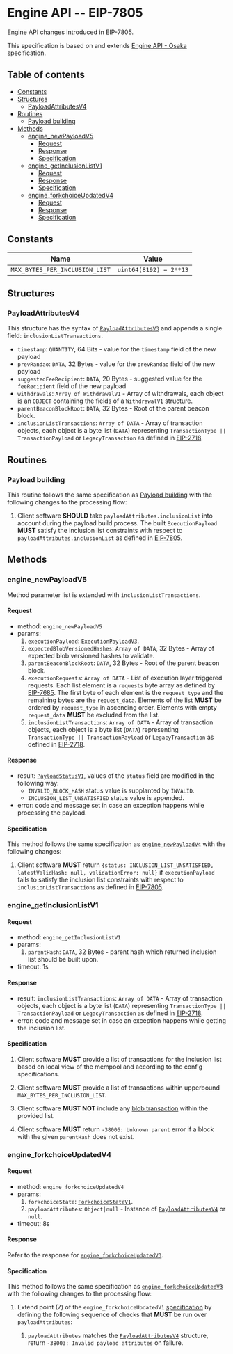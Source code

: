 # Engine API -- EIP-7805

Engine API changes introduced in EIP-7805.

This specification is based on and extends [Engine API - Osaka](./osaka.md) specification.

## Table of contents

<!-- START doctoc generated TOC please keep comment here to allow auto update -->
<!-- DON'T EDIT THIS SECTION, INSTEAD RE-RUN doctoc TO UPDATE -->

- [Constants](#constants)
- [Structures](#structures)
  - [PayloadAttributesV4](#payloadattributesv4)
- [Routines](#routines)
  - [Payload building](#payload-building)
- [Methods](#methods)
  - [engine_newPayloadV5](#engine_newpayloadv5)
    - [Request](#request)
    - [Response](#response)
    - [Specification](#specification)
  - [engine_getInclusionListV1](#engine_getinclusionlistv1)
    - [Request](#request-1)
    - [Response](#response-1)
    - [Specification](#specification-1)
  - [engine_forkchoiceUpdatedV4](#engine_forkchoiceupdatedv4)
    - [Request](#request-2)
    - [Response](#response-2)
    - [Specification](#specification-2)

<!-- END doctoc generated TOC please keep comment here to allow auto update -->

## Constants

| Name | Value |
| - | - |
| `MAX_BYTES_PER_INCLUSION_LIST` |  `uint64(8192) = 2**13` |

## Structures

### PayloadAttributesV4

This structure has the syntax of [`PayloadAttributesV3`](./cancun.md#payloadattributesv3) and appends a single field: `inclusionListTransactions`.

- `timestamp`: `QUANTITY`, 64 Bits - value for the `timestamp` field of the new payload
- `prevRandao`: `DATA`, 32 Bytes - value for the `prevRandao` field of the new payload
- `suggestedFeeRecipient`: `DATA`, 20 Bytes - suggested value for the `feeRecipient` field of the new payload
- `withdrawals`: `Array of WithdrawalV1` - Array of withdrawals, each object is an `OBJECT` containing the fields of a `WithdrawalV1` structure.
- `parentBeaconBlockRoot`: `DATA`, 32 Bytes - Root of the parent beacon block.
- `inclusionListTransactions`: `Array of DATA` - Array of transaction objects, each object is a byte list (`DATA`) representing `TransactionType || TransactionPayload` or `LegacyTransaction` as defined in [EIP-2718](https://eips.ethereum.org/EIPS/eip-2718).

## Routines

### Payload building

This routine follows the same specification as [Payload building](./paris.md#payload-building) with the following changes to the processing flow:

1. Client software **SHOULD** take `payloadAttributes.inclusionList` into account during the payload build process. The built `ExecutionPayload` **MUST** satisfy the inclusion list constraints with respect to `payloadAttributes.inclusionList` as defined in [EIP-7805](https://eips.ethereum.org/EIPS/eip-7805).

## Methods

### engine_newPayloadV5

Method parameter list is extended with `inclusionListTransactions`.

#### Request

* method: `engine_newPayloadV5`
* params:
  1. `executionPayload`: [`ExecutionPayloadV3`](./cancun.md#executionpayloadv3).
  2. `expectedBlobVersionedHashes`: `Array of DATA`, 32 Bytes - Array of expected blob versioned hashes to validate.
  3. `parentBeaconBlockRoot`: `DATA`, 32 Bytes - Root of the parent beacon block.
  4. `executionRequests`: `Array of DATA` - List of execution layer triggered requests. Each list element is a `requests` byte array as defined by [EIP-7685](https://eips.ethereum.org/EIPS/eip-7685). The first byte of each element is the `request_type` and the remaining bytes are the `request_data`. Elements of the list **MUST** be ordered by `request_type` in ascending order. Elements with empty `request_data` **MUST** be excluded from the list.
  5. `inclusionListTransactions`: `Array of DATA` - Array of transaction objects, each object is a byte list (`DATA`) representing `TransactionType || TransactionPayload` or `LegacyTransaction` as defined in [EIP-2718](https://eips.ethereum.org/EIPS/eip-2718).

#### Response

* result: [`PayloadStatusV1`](./paris.md#payloadstatusv1), values of the `status` field are modified in the following way:
  - `INVALID_BLOCK_HASH` status value is supplanted by `INVALID`.
  - `INCLUSION_LIST_UNSATISFIED` status value is appended.
* error: code and message set in case an exception happens while processing the payload.

#### Specification

This method follows the same specification as [`engine_newPayloadV4`](./prague.md#engine_newpayloadv4) with the following changes:

1. Client software **MUST** return `{status: INCLUSION_LIST_UNSATISFIED, latestValidHash: null, validationError: null}` if `executionPayload` fails to satisfy the inclusion list constraints with respect to `inclusionListTransactions` as defined in [EIP-7805](https://eips.ethereum.org/EIPS/eip-7805).

### engine_getInclusionListV1

#### Request

* method: `engine_getInclusionListV1`
* params:
  1. `parentHash`: `DATA`, 32 Bytes - parent hash which returned inclusion list should be built upon.
* timeout: 1s

#### Response

* result: `inclusionListTransactions`: `Array of DATA` - Array of transaction objects, each object is a byte list (`DATA`) representing `TransactionType || TransactionPayload` or `LegacyTransaction` as defined in [EIP-2718](https://eips.ethereum.org/EIPS/eip-2718).
* error: code and message set in case an exception happens while getting the inclusion list.

#### Specification

1. Client software **MUST** provide a list of transactions for the inclusion list based on local view of the mempool and according to the config specifications.

2. Client software **MUST** provide a list of transactions within upperbound `MAX_BYTES_PER_INCLUSION_LIST`.

3. Client software **MUST NOT** include any [blob transaction](https://eips.ethereum.org/EIPS/eip-4844#blob-transaction) within the provided list.

4. Client software **MUST** return `-38006: Unknown parent` error if a block with the given `parentHash` does not exist.
 
### engine_forkchoiceUpdatedV4

#### Request

* method: `engine_forkchoiceUpdatedV4`
* params:
  1. `forkchoiceState`: [`ForkchoiceStateV1`](./paris.md#forkchoicestatev1).
  2. `payloadAttributes`: `Object|null` - Instance of [`PayloadAttributesV4`](#payloadattributesv4) or `null`.
* timeout: 8s

#### Response

Refer to the response for [`engine_forkchoiceUpdatedV3`](./cancun.md#engine_forkchoiceupdatedv3).

#### Specification

This method follows the same specification as [`engine_forkchoiceUpdatedV3`](./cancun.md#engine_forkchoiceupdatedv3) with the following changes to the processing flow:

1. Extend point (7) of the `engine_forkchoiceUpdatedV1` [specification](./paris.md#specification-1) by defining the following sequence of checks that **MUST** be run over `payloadAttributes`:

    1. `payloadAttributes` matches the [`PayloadAttributesV4`](#payloadattributesv4) structure, return `-38003: Invalid payload attributes` on failure.
